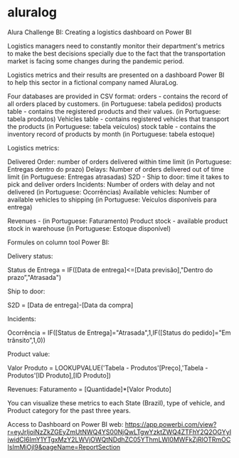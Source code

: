 # aluralog
Alura Challenge BI: Creating a logistics dashboard on Power BI


Logistics managers need to constantly monitor their department's metrics to make the best decisions specially due to the fact that the transportation market is facing some changes during the pandemic period.


Logistics metrics and their results are presented on a dashboard Power BI to help this sector in a fictional company named AluraLog.

Four databases are provided in CSV format:
orders - contains the record of all orders placed by customers. (in Portuguese: tabela pedidos)
products table - contains the registered products and their values.  (in Portuguese: tabela produtos)
Vehicles table - contains registered vehicles that transport the products  (in Portuguese: tabela veículos)
stock table - contains the inventory record of products by month  (in Portuguese: tabela estoque)

Logistics metrics:

Delivered Order: number of orders delivered within time limit (in Portuguese: Entregas dentro do prazo)
Delays: Number of orders delivered out of time limit (in Portuguese: Entregas atrasadas)
S2D - Ship to door: time it takes to pick and deliver orders
Incidents: Number of orders with delay and not delivered (in Portuguese: Ocorrências)
Available vehicles: Number of available vehicles to shipping (in Portuguese: Veículos disponíveis para entrega)

Revenues - (in Portuguese: Faturamento)
Product stock -  available product stock in warehouse (in Portuguese: Estoque disponível)



Formules on column tool Power BI:

Delivery status: 

Status de Entrega = IF([Data de entrega]<=[Data previsão],"Dentro do prazo”,"Atrasada")


Ship to door: 

S2D = [Data de entrega]-[Data da compra]


Incidents: 

Ocorrência = IF([Status de Entrega]="Atrasada",1,IF([Status do pedido]="Em trânsito”,1,0))

Product value: 

Valor Produto = LOOKUPVALUE('Tabela - Produtos'[Preço],'Tabela - Produtos'[ID Produto],[ID Produto])

Revenues:
Faturamento = [Quantidade]*[Valor Produto]



You can visualize these metrics to each State (Brazil), type of vehicle, and Product category for the past three years. 

Access to Dashboard on Power BI web: https://app.powerbi.com/view?r=eyJrIjoiNzZkZGEyZmUtNWQ4YS00NjQwLTgwYzktZWQ4ZTFhY2Q2OGYyIiwidCI6ImY1YTgxMzY2LWVjOWQtNDdhZC05YThmLWI0MWFkZjRlOTRmOCIsImMiOjl9&pageName=ReportSection
